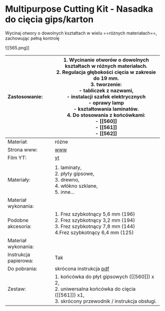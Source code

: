 # Multipurpose Cutting Kit - Nasadka do cięcia gips/karton

Wycinaj otwory o dowolnych kształtach w wielu ==różnych materiałach==, zachowując pełną kontrolę

![[565.png]]

| Zastosowanie:         | 1. Wycinanie otworów o dowolnych kształtach w różnych materiałach. <br>2. Regulacja głębokości cięcia w zakresie do 19 mm.<br>3. tworzenie:<br>    - tabliczek z nazwami,<br>    - instalacji szafek elektrycznych<br>    - oprawy lamp<br>    - kształtowania laminatów.<br>4. Do stosowania z końcówkami:<br>    - [[560]]<br>    - [[561]]<br>    - [[562]] |
| :-------------------- | -------------------------------------------------------------------------------------------------------------------------------------------------------------------------------------------------------------------------------------------------------------------------------------------------------------------------------------------------------------- |
| Materiał:             | różne                                                                                                                                                                                                                                                                                                                                                          |
| Strona www:           | [www](https://www.dremel.com/pl/pl/p/nasadka-do-ciecia-gips-karton-dremel-26150565jb)                                                                                                                                                                                                                                                                          |
| Film YT:              | [yt](https://youtu.be/55l9wF1PdMg)                                                                                                                                                                                                                                                                                                                             |
|                       |                                                                                                                                                                                                                                                                                                                                                                |
| Materiały:            | 1. laminaty,<br>2. płyty gipsowe,<br>3. drewno,<br>4. włókno szklane,<br>5. inne...                                                                                                                                                                                                                                                                            |
| Materiał wykonania:   |                                                                                                                                                                                                                                                                                                                                                                |
| Podobne akcesoria:    | 1. Frez szybkotnący 5,6 mm (196) <br>2. Frez szybkotnący 3,2 mm (194)<br>3. Frez szybkotnący 7,8 mm (144)<br>4.Frez szybkotnący 6,4 mm (125)                                                                                                                                                                                                                   |
| Materiał wykonania:   |                                                                                                                                                                                                                                                                                                                                                                |
| Instrukcja papierowa: | Tak                                                                                                                                                                                                                                                                                                                                                            |
| Do pobrania:          | skrócona instrukcja [pdf](https://www.dremel.com/storage/pl-pl/nasadka-do-ciecia-gips-karton-dremel-229-original-pdf-2045-pl-pl.pdf)                                                                                                                                                                                                                           |
| Zestaw:               | 1.  końcówka do płyt gipsowych ([[560]]) x 2,<br>2. uniwersalna końcówka do cięcia ([[561]]) x1,<br>3. skrócony przewodnik / instrukcja obsługi.                                                                                                                                                                                                               |
